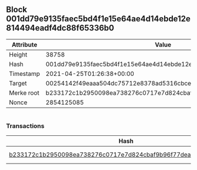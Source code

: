 ## Block 001dd79e9135faec5bd4f1e15e64ae4d14ebde12e814494eadf4dc88f65336b0

Attribute | Value
--- | ---
Height | 38758
Hash | 001dd79e9135faec5bd4f1e15e64ae4d14ebde12e814494eadf4dc88f65336b0
Timestamp | 2021-04-25T01:26:38+00:00
Target | 00254142f49eaaa504dc75712e8378ad5316cbcead634704b3734b6271167cc4
Merke root | b233172c1b2950098ea738276c0717e7d824cbaf9b96f77dea8d3802dd2e8691
Nonce | 2854125085

```

```

### Transactions

Hash | Amount
--- | ---
[b233172c1b2950098ea738276c0717e7d824cbaf9b96f77dea8d3802dd2e8691](b233172c1b2950098ea738276c0717e7d824cbaf9b96f77dea8d3802dd2e8691.md) | 10.00000000 SKEPTI 
